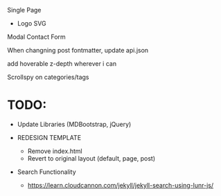 Single Page

- Logo SVG


Modal Contact Form



When changning post fontmatter, update api.json


add hoverable z-depth wherever i can

Scrollspy on categories/tags

# TODO: 
- Update Libraries (MDBootstrap, jQuery)
- REDESIGN TEMPLATE
    - Remove index.html
    - Revert to original layout (default, page, post)
    
- Search Functionality
    - https://learn.cloudcannon.com/jekyll/jekyll-search-using-lunr-js/